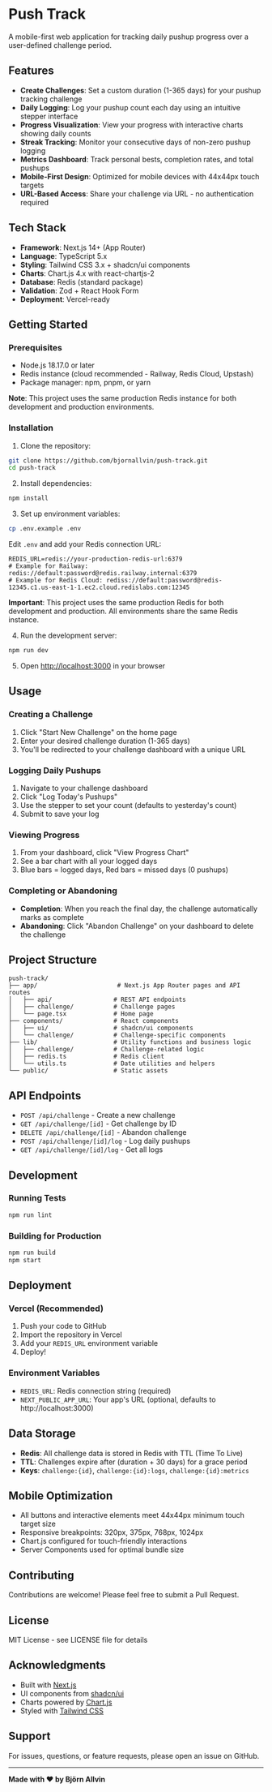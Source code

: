 # Push Track

A mobile-first web application for tracking daily pushup progress over a user-defined challenge period.

## Features

- **Create Challenges**: Set a custom duration (1-365 days) for your pushup tracking challenge
- **Daily Logging**: Log your pushup count each day using an intuitive stepper interface
- **Progress Visualization**: View your progress with interactive charts showing daily counts
- **Streak Tracking**: Monitor your consecutive days of non-zero pushup logging
- **Metrics Dashboard**: Track personal bests, completion rates, and total pushups
- **Mobile-First Design**: Optimized for mobile devices with 44x44px touch targets
- **URL-Based Access**: Share your challenge via URL - no authentication required

## Tech Stack

- **Framework**: Next.js 14+ (App Router)
- **Language**: TypeScript 5.x
- **Styling**: Tailwind CSS 3.x + shadcn/ui components
- **Charts**: Chart.js 4.x with react-chartjs-2
- **Database**: Redis (standard package)
- **Validation**: Zod + React Hook Form
- **Deployment**: Vercel-ready

## Getting Started

### Prerequisites

- Node.js 18.17.0 or later
- Redis instance (cloud recommended - Railway, Redis Cloud, Upstash)
- Package manager: npm, pnpm, or yarn

**Note**: This project uses the same production Redis instance for both development and production environments.

### Installation

1. Clone the repository:
```bash
git clone https://github.com/bjornallvin/push-track.git
cd push-track
```

2. Install dependencies:
```bash
npm install
```

3. Set up environment variables:
```bash
cp .env.example .env
```

Edit `.env` and add your Redis connection URL:
```
REDIS_URL=redis://your-production-redis-url:6379
# Example for Railway: redis://default:password@redis.railway.internal:6379
# Example for Redis Cloud: rediss://default:password@redis-12345.c1.us-east-1-1.ec2.cloud.redislabs.com:12345
```

**Important**: This project uses the same production Redis for both development and production. All environments share the same Redis instance.

4. Run the development server:
```bash
npm run dev
```

5. Open [http://localhost:3000](http://localhost:3000) in your browser

## Usage

### Creating a Challenge

1. Click "Start New Challenge" on the home page
2. Enter your desired challenge duration (1-365 days)
3. You'll be redirected to your challenge dashboard with a unique URL

### Logging Daily Pushups

1. Navigate to your challenge dashboard
2. Click "Log Today's Pushups"
3. Use the stepper to set your count (defaults to yesterday's count)
4. Submit to save your log

### Viewing Progress

1. From your dashboard, click "View Progress Chart"
2. See a bar chart with all your logged days
3. Blue bars = logged days, Red bars = missed days (0 pushups)

### Completing or Abandoning

- **Completion**: When you reach the final day, the challenge automatically marks as complete
- **Abandoning**: Click "Abandon Challenge" on your dashboard to delete the challenge

## Project Structure

```
push-track/
├── app/                      # Next.js App Router pages and API routes
│   ├── api/                 # REST API endpoints
│   ├── challenge/           # Challenge pages
│   └── page.tsx             # Home page
├── components/              # React components
│   ├── ui/                  # shadcn/ui components
│   └── challenge/           # Challenge-specific components
├── lib/                     # Utility functions and business logic
│   ├── challenge/           # Challenge-related logic
│   ├── redis.ts             # Redis client
│   └── utils.ts             # Date utilities and helpers
└── public/                  # Static assets
```

## API Endpoints

- `POST /api/challenge` - Create a new challenge
- `GET /api/challenge/[id]` - Get challenge by ID
- `DELETE /api/challenge/[id]` - Abandon challenge
- `POST /api/challenge/[id]/log` - Log daily pushups
- `GET /api/challenge/[id]/log` - Get all logs

## Development

### Running Tests

```bash
npm run lint
```

### Building for Production

```bash
npm run build
npm start
```

## Deployment

### Vercel (Recommended)

1. Push your code to GitHub
2. Import the repository in Vercel
3. Add your `REDIS_URL` environment variable
4. Deploy!

### Environment Variables

- `REDIS_URL`: Redis connection string (required)
- `NEXT_PUBLIC_APP_URL`: Your app's URL (optional, defaults to http://localhost:3000)

## Data Storage

- **Redis**: All challenge data is stored in Redis with TTL (Time To Live)
- **TTL**: Challenges expire after (duration + 30 days) for a grace period
- **Keys**: `challenge:{id}`, `challenge:{id}:logs`, `challenge:{id}:metrics`

## Mobile Optimization

- All buttons and interactive elements meet 44x44px minimum touch target size
- Responsive breakpoints: 320px, 375px, 768px, 1024px
- Chart.js configured for touch-friendly interactions
- Server Components used for optimal bundle size

## Contributing

Contributions are welcome! Please feel free to submit a Pull Request.

## License

MIT License - see LICENSE file for details

## Acknowledgments

- Built with [Next.js](https://nextjs.org/)
- UI components from [shadcn/ui](https://ui.shadcn.com/)
- Charts powered by [Chart.js](https://www.chartjs.org/)
- Styled with [Tailwind CSS](https://tailwindcss.com/)

## Support

For issues, questions, or feature requests, please open an issue on GitHub.

---

**Made with ❤️ by Björn Allvin**
